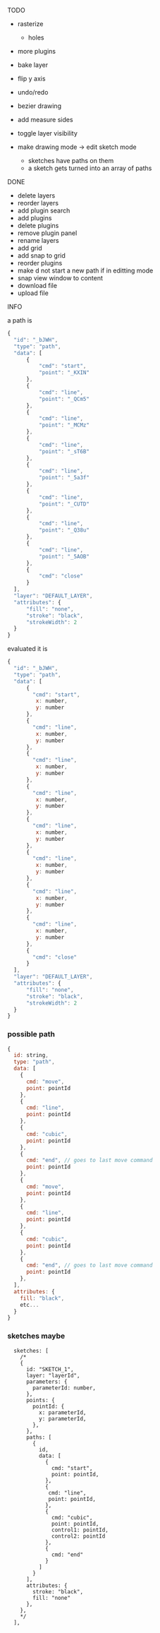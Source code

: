 TODO

- rasterize
  - holes
- more plugins
- bake layer
- flip y axis
- undo/redo

- bezier drawing
- add measure sides
- toggle layer visibility
- make drawing mode -> edit sketch mode
  - sketches have paths on them
  - a sketch gets turned into an array of paths

DONE

- delete layers
- reorder layers
- add plugin search
- add plugins
- delete plugins
- remove plugin panel
- rename layers
- add grid
- add snap to grid
- reorder plugins
- make d not start a new path if in editting mode
- snap view window to content
- download file
- upload file

INFO

a path is

```js
{
  "id": "_bJWH",
  "type": "path",
  "data": [
      {
          "cmd": "start",
          "point": "_KXIN"
      },
      {
          "cmd": "line",
          "point": "_QCm5"
      },
      {
          "cmd": "line",
          "point": "_MCMz"
      },
      {
          "cmd": "line",
          "point": "_sT6B"
      },
      {
          "cmd": "line",
          "point": "_5a3f"
      },
      {
          "cmd": "line",
          "point": "_CUTD"
      },
      {
          "cmd": "line",
          "point": "_Q38u"
      },
      {
          "cmd": "line",
          "point": "_5AOB"
      },
      {
          "cmd": "close"
      }
  ],
  "layer": "DEFAULT_LAYER",
  "attributes": {
      "fill": "none",
      "stroke": "black",
      "strokeWidth": 2
  }
}
```

evaluated it is

```js
{
  "id": "_bJWH",
  "type": "path",
  "data": [
      {
        "cmd": "start",
         x: number,
         y: number
      },
      {
        "cmd": "line",
         x: number,
         y: number
      },
      {
        "cmd": "line",
         x: number,
         y: number
      },
      {
        "cmd": "line",
         x: number,
         y: number
      },
      {
        "cmd": "line",
         x: number,
         y: number
      },
      {
        "cmd": "line",
         x: number,
         y: number
      },
      {
        "cmd": "line",
         x: number,
         y: number
      },
      {
        "cmd": "line",
         x: number,
         y: number
      },
      {
        "cmd": "close"
      }
  ],
  "layer": "DEFAULT_LAYER",
  "attributes": {
      "fill": "none",
      "stroke": "black",
      "strokeWidth": 2
  }
}
```

### possible path

```js
{
  id: string,
  type: "path",
  data: [
    {
      cmd: "move",
      point: pointId
    },
    {
      cmd: "line",
      point: pointId
    },
    {
      cmd: "cubic",
      point: pointId
    },
    {
      cmd: "end", // goes to last move command
      point: pointId
    },
    {
      cmd: "move",
      point: pointId
    },
    {
      cmd: "line",
      point: pointId
    },
    {
      cmd: "cubic",
      point: pointId
    },
    {
      cmd: "end", // goes to last move command
      point: pointId
    },
  ],
  attributes: {
    fill: "black",
    etc...
  }
}

```

### sketches maybe

```
  sketches: [
    /*
    {
      id: "SKETCH_1",
      layer: "layerId",
      parameters: {
        parameterId: number,
      },
      points: {
        pointId: {
          x: parameterId,
          y: parameterId,
        },
      },
      paths: [
        {
          id,
          data: [
            {
              cmd: "start",
              point: pointId,
            },
            {
             cmd: "line",
             point: pointId,
            },
            {
              cmd: "cubic",
              point: pointId,
              control1: pointId,
              control2: pointId
            },
            {
              cmd: "end"
            }
          ]
        }
      ],
      attributes: {
        stroke: "black",
        fill: "none"
      },
    },
    */
  ],
```
